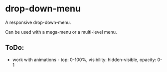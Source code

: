 # drop-down-menu

A responsive drop-down-menu.

Can be used with a mega-menu or a multi-level menu.

## ToDo:

- work with animations - top: 0-100%, visibility: hidden-visible, opacity: 0-1